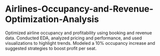 # Airlines-Occupancy-and-Revenue-Optimization-Analysis
Optimized airline occupancy and profitability using booking and revenue data. Conducted EDA, analyzed pricing and performance, and used visualizations to highlight trends. Modeled a 10% occupancy increase and suggested strategies to boost profit per seat.
